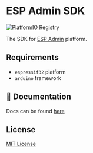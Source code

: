 # ESP Admin SDK

[![PlatformIO Registry](https://badges.registry.platformio.org/packages/bg-dev/library/ESPAdmin.svg)](https://registry.platformio.org/libraries/bg-dev/ESPAdmin)

The SDK for [ESP Admin](https://github.com/becem-gharbi/esp-admin) platform.

## Requirements

- `espressif32` platform
- `arduino` framework

## 📝 Documentation

Docs can be found [here](https://esp-admin.bg-tech.tn/getting_started)

## License

[MIT License](./LICENSE)
